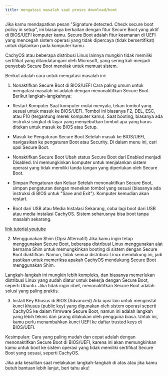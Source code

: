 ```yaml
---
title: mengatasi masalah saat proses download/boot
---
```



Jika kamu mendapatkan pesan "Signature detected. Check secure boot policy in setup", ini biasanya berkaitan dengan fitur Secure Boot yang aktif di BIOS/UEFI komputer kamu. Secure Boot adalah fitur keamanan di UEFI yang mencegah sistem operasi yang tidak dipercaya (tidak bersertifikat) untuk dijalankan pada komputer kamu.

CachyOS atau beberapa distribusi Linux lainnya mungkin tidak memiliki sertifikat yang ditandatangani oleh Microsoft, yang sering kali menjadi penyebab Secure Boot menolak untuk memuat sistem.

Berikut adalah cara untuk mengatasi masalah ini:

1. Nonaktifkan Secure Boot di BIOS/UEFI
Cara paling umum untuk mengatasi masalah ini adalah dengan menonaktifkan Secure Boot. Berikut langkah-langkahnya:

- Restart Komputer
Saat komputer mulai menyala, tekan tombol yang sesuai untuk masuk ke BIOS/UEFI. Tombol ini biasanya F2, DEL, ESC, atau F10 (tergantung merek komputer kamu). Saat booting, biasanya ada instruksi singkat di layar yang menyebutkan tombol apa yang harus ditekan untuk masuk ke BIOS atau Setup.

- Masuk ke Pengaturan Secure Boot
Setelah masuk ke BIOS/UEFI, navigasikan ke pengaturan Boot atau Security. Di dalam menu ini, cari opsi Secure Boot.

- Nonaktifkan Secure Boot
Ubah status Secure Boot dari Enabled menjadi Disabled. Ini memungkinkan komputer untuk menjalankan sistem operasi yang tidak memiliki tanda tangan yang diperlukan oleh Secure Boot.

- Simpan Pengaturan dan Keluar
Setelah menonaktifkan Secure Boot, simpan pengaturan dengan menekan tombol yang sesuai (biasanya ada instruksi di BIOS untuk "Save and Exit"). Komputer kemudian akan restart.

- Boot dari USB atau Media Instalasi
Sekarang, coba lagi boot dari USB atau media instalasi CachyOS. Sistem seharusnya bisa boot tanpa masalah sekarang.

[link tutorial youtube](https://youtu.be/fhOodF4QfAU?si=6A2N5Cqjdg1fIo1v)

2. Menggunakan Shim (Opsi Alternatif)
Jika kamu ingin tetap menggunakan Secure Boot, beberapa distribusi Linux menggunakan alat bernama Shim untuk memungkinkan booting di sistem dengan Secure Boot diaktifkan. Namun, tidak semua distribusi Linux mendukung ini, jadi pastikan untuk memeriksa apakah CachyOS mendukung Secure Boot menggunakan Shim.

Langkah-langkah ini mungkin lebih kompleks, dan biasanya memerlukan distribusi Linux yang sudah diatur untuk bekerja dengan Secure Boot, seperti Ubuntu. Jika tidak ingin ribet, menonaktifkan Secure Boot adalah solusi yang paling praktis.

3. Install Key Khusus di BIOS (Advanced)
Ada opsi lain untuk menginstal kunci khusus (public key) yang digunakan oleh sistem operasi seperti CachyOS ke dalam firmware Secure Boot, namun ini adalah langkah yang lebih teknis dan jarang dilakukan oleh pengguna biasa. Untuk ini, kamu perlu menambahkan kunci UEFI ke daftar trusted keys di BIOS/UEFI.

Kesimpulan:
Cara yang paling mudah dan cepat adalah dengan menonaktifkan Secure Boot di BIOS/UEFI, karena ini akan memungkinkan kamu untuk boot ke sistem operasi yang tidak memiliki sertifikat Secure Boot yang sesuai, seperti CachyOS.

Jika ada kesulitan saat melakukan langkah-langkah di atas atau jika kamu butuh bantuan lebih lanjut, beri tahu aku!






